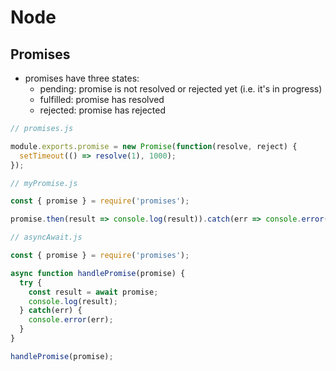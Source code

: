 # Node

## Promises

- promises have three states:
  - pending: promise is not resolved or rejected yet (i.e. it's in progress)
  - fulfilled: promise has resolved
  - rejected: promise has rejected

```javascript
// promises.js

module.exports.promise = new Promise(function(resolve, reject) {
  setTimeout(() => resolve(1), 1000);
});
```
```javascript
// myPromise.js

const { promise } = require('promises');

promise.then(result => console.log(result)).catch(err => console.error(err));
```
```javascript
// asyncAwait.js

const { promise } = require('promises');

async function handlePromise(promise) {
  try {
    const result = await promise;
    console.log(result);
  } catch(err) {
    console.error(err);
  }
}

handlePromise(promise);
```
